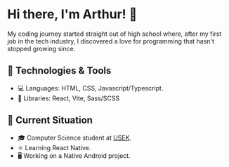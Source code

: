 # Hi there, I'm Arthur! 👋

My coding journey started straight out of high school where, after my first job in the tech industry, I discovered a love for programming that hasn't stopped growing since.

## 🔧 Technologies & Tools

- 💻 Languages: HTML, CSS, Javascript/Typescript.
- 🎨 Libraries: React, Vite, Sass/SCSS

## 🌱 Current Situation

- 🎓 Computer Science student at [USEK](https://www.usek.edu.lb/en/home).
- ⚛️ Learning React Native.
- 🖥️ Working on a Native Android project.
